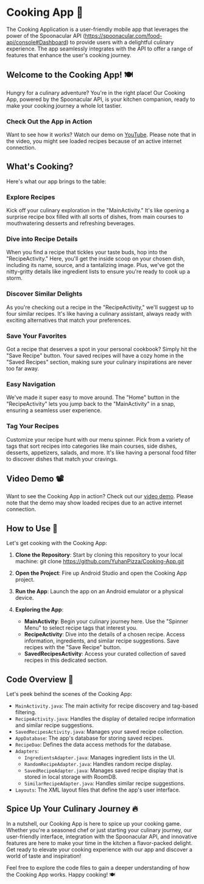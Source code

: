 # Cooking App 🍳

The Cooking Application is a user-friendly mobile app that leverages the power of the Spoonacular API (https://spoonacular.com/food-api/console#Dashboard) to provide users with a delightful culinary experience. The app seamlessly integrates with the API to offer a range of features that enhance the user's cooking journey.

## Welcome to the Cooking App! 🍽️

Hungry for a culinary adventure? You're in the right place! Our Cooking App, powered by the Spoonacular API, is your kitchen companion, ready to make your cooking journey a whole lot tastier.

### Check Out the App in Action

Want to see how it works? Watch our demo on [YouTube](https://www.youtube.com/watch?v=83ALOBbmoWk&ab_channel=lorenzalvin). Please note that in the video, you might see loaded recipes because of an active internet connection.

## What's Cooking?

Here's what our app brings to the table:

### Explore Recipes

Kick off your culinary exploration in the "MainActivity." It's like opening a surprise recipe box filled with all sorts of dishes, from main courses to mouthwatering desserts and refreshing beverages.

### Dive into Recipe Details

When you find a recipe that tickles your taste buds, hop into the "RecipeActivity." Here, you'll get the inside scoop on your chosen dish, including its name, source, and a tantalizing image. Plus, we've got the nitty-gritty details like ingredient lists to ensure you're ready to cook up a storm.

### Discover Similar Delights

As you're checking out a recipe in the "RecipeActivity," we'll suggest up to four similar recipes. It's like having a culinary assistant, always ready with exciting alternatives that match your preferences.

### Save Your Favorites

Got a recipe that deserves a spot in your personal cookbook? Simply hit the "Save Recipe" button. Your saved recipes will have a cozy home in the "Saved Recipes" section, making sure your culinary inspirations are never too far away.

### Easy Navigation

We've made it super easy to move around. The "Home" button in the "RecipeActivity" lets you jump back to the "MainActivity" in a snap, ensuring a seamless user experience.

### Tag Your Recipes

Customize your recipe hunt with our menu spinner. Pick from a variety of tags that sort recipes into categories like main courses, side dishes, desserts, appetizers, salads, and more. It's like having a personal food filter to discover dishes that match your cravings.


## Video Demo 📽️

Want to see the Cooking App in action? Check out our [video demo](https://www.youtube.com/watch?v=83ALOBbmoWk&ab_channel=lorenzalvin). Please note that the demo may show loaded recipes due to an active internet connection.

## How to Use 📱

Let's get cooking with the Cooking App:

1. **Clone the Repository**: Start by cloning this repository to your local machine:
   git clone https://github.com/YuhanPizza/Cooking-App.git

2. **Open the Project**: Fire up Android Studio and open the Cooking App project.

3. **Run the App**: Launch the app on an Android emulator or a physical device.

4. **Exploring the App**:
   - **MainActivity**: Begin your culinary journey here. Use the "Spinner Menu" to select recipe tags that interest you.
   - **RecipeActivity**: Dive into the details of a chosen recipe. Access information, ingredients, and similar recipe suggestions. Save recipes with the "Save Recipe" button.
   - **SavedRecipesActivity**: Access your curated collection of saved recipes in this dedicated section.

## Code Overview 🧰

Let's peek behind the scenes of the Cooking App:

- `MainActivity.java`: The main activity for recipe discovery and tag-based filtering.
- `RecipeActivity.java`: Handles the display of detailed recipe information and similar recipe suggestions.
- `SavedRecipesActivity.java`: Manages your saved recipe collection.
- `AppDatabase`: The app's database for storing saved recipes.
- `RecipeDao`: Defines the data access methods for the database.
- `Adapters`:
  - `IngredientsAdapter.java`: Manages ingredient lists in the UI.
  - `RandomRecipeAdapter.java`: Handles random recipe display.
  - `SavedRecipeAdapter.java`: Manages saved recipe display that is stored in local storage with RoomDB.
  - `SimilarRecipeAdapter.java`: Handles similar recipe suggestions.
- `Layouts`: The XML layout files that define the app's user interface.

## Spice Up Your Culinary Journey :fire:

In a nutshell, our Cooking App is here to spice up your cooking game. Whether you're a seasoned chef or just starting your culinary journey, our user-friendly interface, integration with the Spoonacular API, and innovative features are here to make your time in the kitchen a flavor-packed delight. Get ready to elevate your cooking experience with our app and discover a world of taste and inspiration!

Feel free to explore the code files to gain a deeper understanding of how the Cooking App works. Happy cooking! 🍽️
